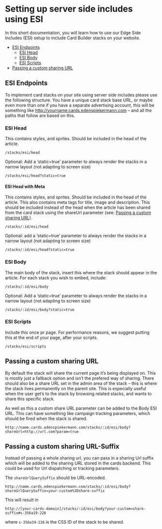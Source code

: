 # Setting up server side includes using ESI

In this short documentation, you will learn how to use our Edge Side Includes (ESI) setup to include Card Builder stacks on your website.

* [ESI Endpoints](#esi-endpoints)
  * [ESI Head](#esi-head)
  * [ESI Body](#esi-body)
  * [ESI Scripts](#esi-scripts)
* [Passing a custom sharing URL](#passing-a-custom-sharing-url)

## ESI Endpoints

To implement card stacks on your site using server side includes please use the following structure. You have a unique card stack base URL, or maybe even more than one if you have a separate advertising account, this will be something like http://yourname.cards.edenspiekermann.com – and all the paths that follow are based on this.

### ESI Head

This contains styles, and sprites. Should be included in the head of the article.

```
/stacks/esi/head
```

Optional: Add a ‘static=true’ parameter to always render the stacks in a narrow layout (not adapting to screen size)

```
/stacks/esi/head?static=true
```

#### ESI Head with Meta

This contains styles, and sprites. Should be included in the head of the article. This also contains meta tags for title, image and description. This should be included instead of the head when the article has been shared from the card stack using the shareUrl parameter (see: [Passing a custom sharing URL](#passing-a-custom-sharing-url)).

```
/stacks/:id/esi/head
```

Optional: add a ‘static=true’ parameter to always render the stacks in a narrow layout (not adapting to screen size)

```
/stacks/:id/esi/head?static=true
```

### ESI Body

The main body of the stack, insert this where the stack should appear in the article. For each stack you wish to embed, include:

```
/stacks/:id/esi/body
```

Optional: Add a ‘static=true’ parameter to always render the stacks in a narrow layout (not adapting to screen size)

```
/stacks/:id/esi/body?static=true
```

### ESI Scripts

Include this once pr page. For performance reasons, we suggest putting this at the end of your page, after your scripts.

```
/stacks/esi/scripts
```

## Passing a custom sharing URL

By default the stack will share the current page it’s being displayed on. This is mostly just a fallback option and isn’t the prefered way of sharing. There should also be a share URL set in the admin area of the stack – this is where the stack lives permanently on the parent site. This is especially useful when the user get’s to the stack by browsing related stacks, and wants to share this specific stack.

As well as this a custom share URL parameter can be added to the Body ESI URL. This can have something like campaign tracking parameters, which should be fired when the stack is shared.

```
http://name.cards.edenspiekermann.com/stacks/:id/esi/body?shareUrl=http://url.com?param=true
```

## Passing a custom sharing URL-Suffix
Instead of passing a whole sharing url, you can pass in a sharing Url suffix which will be added to the sharing URL stored in the cards backend. This could be used for Url dispatching or tracking parameters.

The `shareUrlQuerySuffix` should be URL-encoded.

```
http://name.cards.edenspiekermann.com/stacks/:id/esi/body?shareUrlQuerySuffix=your-custom%3Dshare-suffix
```
This will result in 
```
http://[your-cards-domain]/stacks/:id/esi/body?your-custom=share-suffix#s-356a19-226
```
where `s-356a19-226` is the CSS ID of the stack to be shared.
